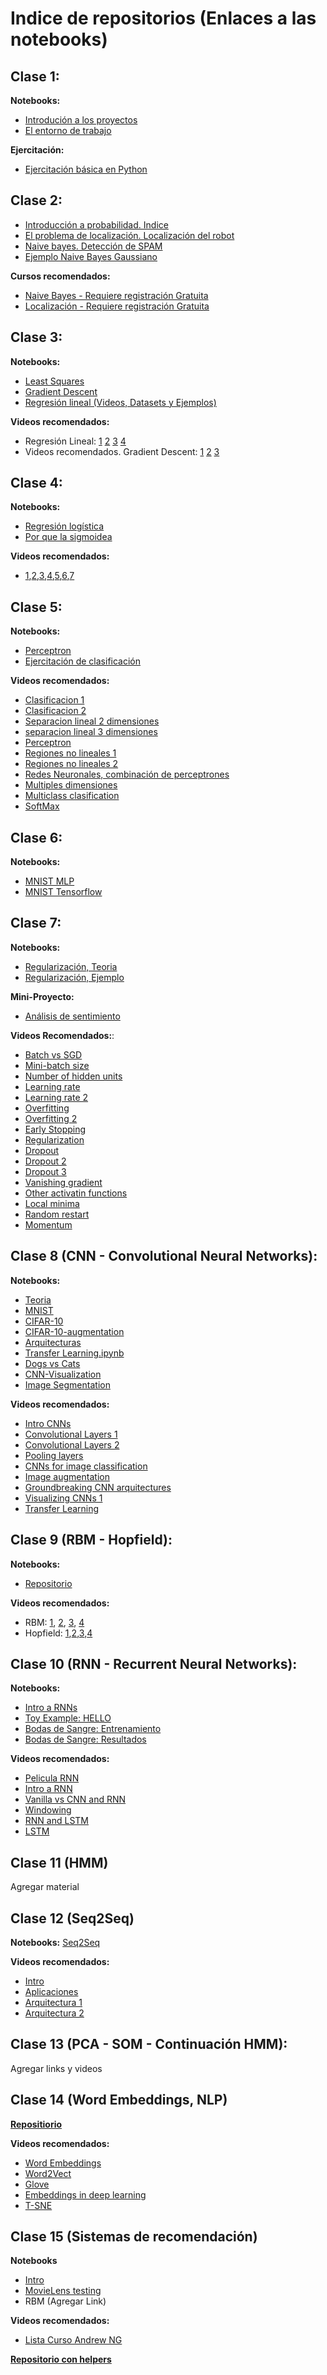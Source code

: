 # Indice de repositorios (Enlaces a las notebooks)
## Clase 1:
**Notebooks:**
- [Introdución a los proyectos](https://github.com/lab-ml-itba/Intro-proyectos/blob/master/Tipos%20de%20Proyectos.ipynb)
- [El entorno de trabajo](https://github.com/lab-ml-itba/entorno-de-trabajo/blob/master/Entorno%20de%20Trabajo.ipynb)

**Ejercitación:**
- [Ejercitación básica en Python](https://github.com/lab-ml-itba/entorno-de-trabajo/blob/master/Ejercitaci%C3%B3n%20B%C3%A1sica%20en%20Python.ipynb)

## Clase 2:
- [Introducción a probabilidad. Indice](https://github.com/lab-ml-itba/Intro-Probabilidad/blob/master/Intro_Probabilidad.ipynb)
- [El problema de localización. Localización del robot](https://github.com/lab-ml-itba/Intro-Probabilidad)
- [Naive bayes. Detección de SPAM](https://github.com/lab-ml-itba/Intro-Probabilidad/blob/master/Naive_Bayes.ipynb)
- [Ejemplo Naive Bayes Gaussiano](https://github.com/lab-ml-itba/Intro-Probabilidad/blob/master/Ejemplos%20de%20Gaussian%20Naive%20Bayes.ipynb)

**Cursos recomendados:**
- [Naive Bayes - Requiere registración Gratuita](https://classroom.udacity.com/courses/ud120/lessons/2254358555/concepts/30076485360923)
- [Localización - Requiere registración Gratuita](https://classroom.udacity.com/courses/cs373/lessons/48739381/concepts/487350240923)

## Clase 3:
**Notebooks:**
- [Least Squares](https://github.com/lab-ml-itba/Linear-Regression-Gradient-Descent/blob/master/Least%20Squares.ipynb)
- [Gradient Descent](https://github.com/lab-ml-itba/Linear-Regression-Gradient-Descent/blob/master/Gradient%20Descent.ipynb)
- [Regresión lineal (Videos, Datasets y Ejemplos)](https://github.com/lab-ml-itba/Linear-Regression-Gradient-Descent/blob/master/Linear%20Regression%20%26%20Gradient%20Descent.ipynb)

**Videos recomendados:**
- Regresión Lineal:
[1](https://www.youtube.com/watch?v=kHwlB_j7Hkc)
[2](https://www.youtube.com/watch?v=yuH4iRcggMw)
[3](https://www.youtube.com/watch?v=yR2ipCoFvNo)
[4](https://www.youtube.com/watch?v=0kns1gXLYg4)
- Videos recomendados. Gradient Descent:
[1](https://www.youtube.com/watch?v=F6GSRDoB-Cg)
[2](https://www.youtube.com/watch?v=YovTqTY-PYY)
[3](https://www.youtube.com/watch?v=GtSf2T6Co80)

## Clase 4:
**Notebooks:**
- [Regresión logística](https://github.com/lab-ml-itba/Logistic-Regression/blob/master/Regresi%C3%B3n%20Log%C3%ADstica.ipynb)
- [Por que la sigmoidea](https://github.com/lab-ml-itba/Logistic-Regression/blob/master/logistic-regression-why-sigmoid.ipynb)

**Videos recomendados:** 
- [1](https://www.youtube.com/watch?v=LLx4diIP83I),[2](https://www.youtube.com/watch?v=tEk6ikTKGYU),[3](https://www.youtube.com/watch?v=7F-CuXdTQ5k),[4](https://www.youtube.com/watch?v=IxotEG3yWHs),[5](https://www.youtube.com/watch?v=Y2zXH_4_aZs),[6](https://www.youtube.com/watch?v=uKtVwBX7CCs),[7](https://www.youtube.com/watch?v=07bPqvCevfc)

## Clase 5:
**Notebooks:**
- [Perceptron](https://github.com/lab-ml-itba/perceptron/blob/master/Perceptron.ipynb)
- [Ejercitación de clasificación](https://github.com/lab-ml-itba/Ejemplos-de-Clasificacion/blob/master/Soluciones%20Ejemplos%20de%20Clasificacion.ipynb)

**Videos recomendados:**
- [Clasificacion 1](https://youtu.be/Dh625piH7Z0)
- [Clasificacion 2](https://youtu.be/46PywnGa_cQ)
- [Separacion lineal 2 dimensiones](https://youtu.be/X-uMlsBi07k)
- [separacion lineal 3 dimensiones](https://youtu.be/eBHunImDmWw)
- [Perceptron](https://youtu.be/SJmJ4xK9Clg)
- [Regiones no lineales 1](https://youtu.be/B8UrWnHh1Wc)
- [Regiones no lineales 2](https://youtu.be/HWuBKCZsCo8)
- [Redes Neuronales, combinación de perceptrones](https://youtu.be/FWN3Sw5fFoM)
- [Multiples dimensiones](https://youtu.be/pg99FkXYK0M)
- [Multiclass clasification](https://youtu.be/uNTtvxwfox0)
- [SoftMax](https://youtu.be/RC_A9Tu99y4)


## Clase 6:
**Notebooks:**
- [MNIST MLP](https://github.com/lab-ml-itba/MNIST-MLP-CNN/blob/master/1-MNIST-MLP.ipynb)
- [MNIST Tensorflow](https://github.com/lab-ml-itba/MNIST-MLP-CNN/blob/master/2-Tensorflow-MNIST.ipynb)

## Clase 7:
**Notebooks:**
- [Regularización, Teoria](https://github.com/lab-ml-itba/Regularizacion/blob/master/0-Regularizacion-Teoria.ipynb)
- [Regularización, Ejemplo](https://github.com/lab-ml-itba/Regularizacion/blob/master/1-Regularizacion-ejemplo.ipynb)

**Mini-Proyecto:**
- [Análisis de sentimiento](https://github.com/lab-ml-itba/Regularizacion/blob/master/3-IMDB-Sentiment-Analisys.ipynb)

**Videos Recomendados:**:
- [Batch vs SGD](https://youtu.be/2p58rVgqsgo)
- [Mini-batch size](https://youtu.be/GrrO1NFxaW8)
- [Number of hidden units](https://youtu.be/IkGAIQH5wH8)
- [Learning rate](https://youtu.be/TwJ8aSZoh2U)
- [Learning rate 2](https://youtu.be/HLMjeDez7ps)
- [Overfitting](https://youtu.be/EeBZpb-PSac)
- [Overfitting 2](https://youtu.be/SVqEgaT1lXU)
- [Early Stopping](https://youtu.be/NnS0FJyVcDQ)
- [Regularization](https://youtu.be/aX_m9iyK3Ac)
- [Dropout](https://youtu.be/Ty6K6YiGdBs)
- [Dropout 2](https://youtu.be/6DcImJS8uV8)
- [Dropout 3](https://youtu.be/8nG8zzJMbZw)
- [Vanishing gradient](https://youtu.be/W_JJm_5syFw)
- [Other activatin functions](https://youtu.be/VzGOR5SlFSw)
- [Local minima](https://youtu.be/gF_sW_nY-xw)
- [Random restart](https://youtu.be/idyBBCzXiqg)
- [Momentum](https://youtu.be/r-rYz_PEWC8)

## Clase 8 (CNN - Convolutional Neural Networks):
**Notebooks:**
- [Teoria](https://github.com/lab-ml-itba/CNN/blob/master/1-CNN-Teoria.ipynb)
- [MNIST](https://github.com/lab-ml-itba/MNIST-MLP-CNN/blob/master/3-MNIST-CNN.ipynb)
- [CIFAR-10](https://github.com/lab-ml-itba/CNN/blob/master/2-CNN-CIFAR-10.ipynb)
- [CIFAR-10-augmentation](https://github.com/lab-ml-itba/CNN/blob/master/3-CNN-CIFAR-10-augmentation.ipynb)
- [Arquitecturas](https://github.com/lab-ml-itba/CNN/blob/master/4-CNN-Arquitecturas.ipynb)
- [Transfer Learning.ipynb](https://github.com/lab-ml-itba/CNN/blob/master/5-Transfer%20Learning.ipynb)
- [Dogs vs Cats](https://github.com/lab-ml-itba/CNN/blob/master/6-Dogs%20vs%20Cats.ipynb)
- [CNN-Visualization](https://github.com/lab-ml-itba/CNN/blob/master/7-Image-Visualization.ipynb)
- [Image Segmentation](https://github.com/lab-ml-itba/CNN/blob/master/8-Image%20Segmentation.ipynb)

**Videos recomendados:** 
- [Intro CNNs](https://youtu.be/HrYNL_1SV2Y)
- [Convolutional Layers 1](https://youtu.be/h5R_JvdUrUI)
- [Convolutional Layers 2](https://youtu.be/RnM1D-XI--8)
- [Pooling layers](https://youtu.be/OkkIZNs7Cyc)
- [CNNs for image classification](https://youtu.be/l9vg_1YUlzg)
- [Image augmentation](https://youtu.be/odStujZq3GY)
- [Groundbreaking CNN arquitectures](https://youtu.be/ddrB-mhMfkY)
- [Visualizing CNNs 1](https://youtu.be/mnqS_EhEZVg)
- [Transfer Learning](https://youtu.be/LHG5FltaR6I)

## Clase 9 (RBM - Hopfield):
**Notebooks:**
- [Repositorio](https://github.com/lab-ml-itba/Hopfield-y-RBM)

**Videos recomendados:** 
- RBM: [1](https://drive.google.com/file/d/1wX7u3KPL9xg9MgbwgtFHh4AGz6d8KpPt/view?usp=sharing), [2](https://drive.google.com/file/d/19dN_EMYlnbrhPf_EsNLeuQo6weUYsJJV/view?usp=sharing), [3](https://drive.google.com/file/d/1KsyxCFzutQNS_TMlPiMqZb1T8l5bbSW0/view?usp=sharing), [4](https://drive.google.com/file/d/18Bj2yNWpButNyoqFWJfoq7zz2q94gxpI/view?usp=sharing)
- Hopfield: [1](https://www.youtube.com/watch?v=iQu1ZgmapJQ),[2](https://www.youtube.com/watch?v=3WgIxMFyfdI),[3](https://www.youtube.com/watch?v=7p_aYVFx-qo),[4](https://www.youtube.com/watch?v=a1WrRXiEFY0)

## Clase 10 (RNN - Recurrent Neural Networks):
**Notebooks:**
- [Intro a RNNs](https://github.com/lab-ml-itba/RNN/blob/master/RNN_intro.ipynb)
- [Toy Example: HELLO](https://github.com/lab-ml-itba/RNN/blob/master/Toy_example.ipynb)
- [Bodas de Sangre: Entrenamiento](https://github.com/lab-ml-itba/RNN/blob/master/federico-garcia-lorca/obras-de-teatro.ipynb)
- [Bodas de Sangre: Resultados](https://github.com/lab-ml-itba/RNN/blob/master/federico-garcia-lorca/obras-de-teatro-results.ipynb)

**Videos recomendados:** 
- [Pelicula RNN](https://www.youtube.com/watch?v=LY7x2Ihqjmc)
- [Intro a RNN](https://youtu.be/vPhD02WxMk8)
- [Vanilla vs CNN and RNN](https://youtu.be/oAt0eYD5_Tc)
- [Windowing](https://youtu.be/UfOUisfQPZc)
- [RNN and LSTM](https://youtu.be/70MgF-IwAr8)
- [LSTM](https://youtu.be/gjb68a4XsqE)

## Clase 11 (HMM)
Agregar material

## Clase 12 (Seq2Seq)
**Notebooks:**
[Seq2Seq](https://github.com/lab-ml-itba/RNN/blob/master/5_Seq2Seq.ipynb)

**Videos recomendados:** 
- [Intro](https://youtu.be/HPOzAlXhuxQ)
- [Aplicaciones](https://youtu.be/tDJBDwriJYQ)
- [Arquitectura 1](https://youtu.be/dkHdEAJnV_w)
- [Arquitectura 2](https://youtu.be/rdAo4MqLbEk)

## Clase 13 (PCA - SOM - Continuación HMM):
Agregar links y videos

## Clase 14 (Word Embeddings, NLP)
[**Repositiorio**](https://github.com/lab-ml-itba/NLP)

**Videos recomendados:** 
- [Word Embeddings](https://youtu.be/4mM_S9L2_JQ)
- [Word2Vect](https://youtu.be/7jjappzGRe0)
- [Glove](https://youtu.be/KK3PMIiIn8o)
- [Embeddings in deep learning](https://youtu.be/gj8u1KG0H2w)
- [T-SNE](https://youtu.be/xxcK8oZ6_WE)

## Clase 15 (Sistemas de recomendación)
**Notebooks**
- [Intro](https://github.com/lab-ml-itba/Sistemas_Recomendacion/blob/master/1_Intro_Recommender_Systems.ipynb)
- [MovieLens testing](https://github.com/lab-ml-itba/Sistemas_Recomendacion/blob/master/2_MovieLens%20Testing.ipynb)
- RBM (Agregar Link)

**Videos recomendados:** 
- [Lista Curso Andrew NG](https://www.youtube.com/watch?v=saXRzxgFN0o&list=PL_npY1DYXHPT-3dorG7Em6d18P4JRFDvH)

[**Repositorio con helpers**](https://github.com/lab-ml-itba/mllab-tools)
